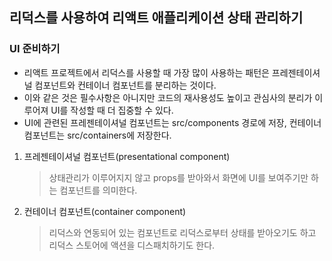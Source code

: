 ## 리덕스를 사용하여 리액트 애플리케이션 상태 관리하기

### UI 준비하기

- 리액트 프로젝트에서 리덕스를 사용할 때 가장 많이 사용하는 패턴은 프레젠테이셔널 컴포넌트와 컨테이너 컴포넌트를 분리하는 것이다.
- 이와 같은 것은 필수사항은 아니지만 코드의 재사용성도 높이고 관심사의 분리가 이루어져 UI를 작성할 때 더 집중할 수 있다.
- UI에 관련된 프레젠테이셔널 컴포넌트는 src/components 경로에 저장, 컨테이너 컴포넌트는 src/containers에 저장한다.

1. 프레젠테이셔널 컴포넌트(presentational component)
   > 상태관리가 이루어지지 않고 props를 받아와서 화면에 UI를 보여주기만 하는 컴포넌트를 의미한다.
2. 컨테이너 컴포넌트(container component)
   > 리덕스와 연동되어 있는 컴포넌트로 리덕스로부터 상태를 받아오기도 하고 리덕스 스토어에 액션을 디스패치하기도 한다.
